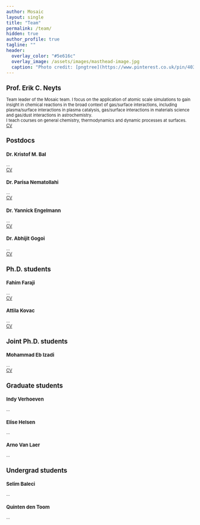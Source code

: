 ```yaml
---
author: Mosaic
layout: single
title: "Team"
permalink: /team/
hidden: true
author_profile: true
tagline: ""
header:
  overlay_color: "#5e616c"
  overlay_image: /assets/images/masthead-image.jpg
  caption: "Photo credit: [pngtree](https://www.pinterest.co.uk/pin/403283341624204549/)"
---
```


<html>
<head>
<style>
div.a {
  font-size: 15px;
}
div.b {
  font-size: large;
}
div.c {
 font-size: 80%;
}
div.d {
  font-size: 0.875em;
}
</style>
</head>
<body>

<div class="c">
<h2>Prof. Erik C. Neyts</h2>
Team leader of the Mosaic team. I focus on the application of atomic scale simulations to gain insight in chemical reactions in the broad context of gas/surface interactions, including plasma/surface interactions in plasma catalysis, gas/surface interactions in materials science and gas/dust interactions in astrochemistry.<br>
I teach courses on general chemistry, thermodynamics and dynamic processes at surfaces.<br>
<a href="/assets/images/CV-ErikNeyts-Feb2021.pdf">CV</a><br>
  
<h2> Postdocs </h2>  
<h3>Dr. Kristof M. Bal</h3>
...<br>
<a href="">CV</a><br>  

<h3>Dr. Parisa Nematollahi</h3>
...<br>
<a href="">CV</a><br>  

<h3>Dr. Yannick Engelmann</h3>
...<br>
<a href="">CV</a><br>  

<h3>Dr. Abhijit Gogoi</h3>
...<br>
<a href="">CV</a><br> 

<h2> Ph.D. students </h2>
<h3>Fahim Faraji</h3>
...<br>
<a href="">CV</a><br> 

<h3>Attila Kovac</h3>
...<br>
<a href="">CV</a><br> 

<h2> Joint Ph.D. students </h2>
<h3>Mohammad Eb Izadi</h3>
...<br>
<a href="">CV</a><br> 

<h2> Graduate students </h2>
<h3>Indy Verhoeven</h3>
...<br>

<h3>Elise Helsen</h3>
...<br>

<h3>Arno Van Laer</h3>
...<br>

<h2> Undergrad students </h2>
<h3>Selim Baleci</h3>
...<br>

<h3>Quinten den Toom</h3>
...<br>

</div>
</body>
</html>
